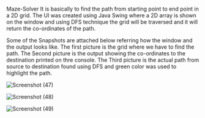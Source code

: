  Maze-Solver
 It is basically to find the path from starting point to end point in a 2D grid.
 The UI was created using Java Swing where a 2D array is shown on the window and using DFS technique the grid will be traversed and it will return the co-ordinates of the path.

 Some of the Snapshots are attached below referring how the window and the output looks like.
 The first picture is the grid where we have to find the path.
 The Second picture is the output showing the co-ordinates to the destination printed on thre console.
 The Third picture is the actual path from source to destination found using DFS and green color was used to highlight the path.

 ![Screenshot (47)](https://github.com/saitejaY-119/Maze-Solver/assets/137282727/839e0910-d2ad-403d-8971-7dbe9c5544ba)



 ![Screenshot (48)](https://github.com/saitejaY-119/Maze-Solver/assets/137282727/226af90e-6a89-4d74-87bf-149a755a7c8d)



 ![Screenshot (49)](https://github.com/saitejaY-119/Maze-Solver/assets/137282727/d5c224bd-51d2-4eca-8387-c0fa287383b9)



 
